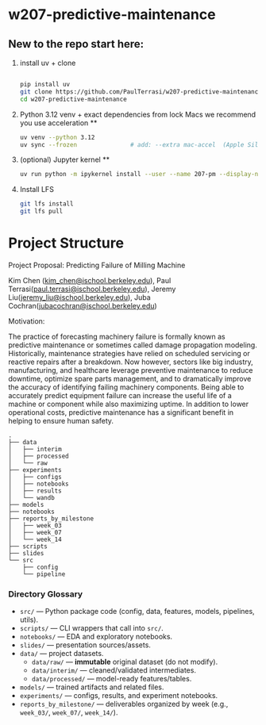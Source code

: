 # w207-predictive-maintenance

## New to the repo start here:

1. install uv + clone
   ```bash

   pip install uv
   git clone https://github.com/PaulTerrasi/w207-predictive-maintenance.git
   cd w207-predictive-maintenance

2. Python 3.12 venv + exact dependencies from lock Macs we recommend you use acceleration **
   ```bash
   uv venv --python 3.12
   uv sync --frozen               # add: --extra mac-accel  (Apple Silicon GPU)

3. (optional) Jupyter kernel **
   ```bash
   uv run python -m ipykernel install --user --name 207-pm --display-name "Python 3.12 (207-pm)"

4. Install LFS
   ```bash
   git lfs install
   git lfs pull

# Project Structure

Project Proposal: Predicting Failure of Milling Machine

Kim Chen (kim_chen@ischool.berkeley.edu), Paul Terrasi(paul.terrasi@ischool.berkeley.edu),
Jeremy Liu(jeremy_liu@ischool.berkeley.edu), Juba Cochran(jubacochran@ischool.berkeley.edu)

Motivation:

The practice of forecasting machinery failure is formally known as predictive maintenance or sometimes called damage propagation modeling. Historically, maintenance strategies have relied on scheduled servicing or reactive repairs after a breakdown. Now however, sectors like big industry, manufacturing, and healthcare leverage preventive maintenance to reduce downtime, optimize spare parts management, and to dramatically improve the accuracy of identifying failing machinery components. Being able to accurately predict equipment failure can increase the useful life of a machine or component while also maximizing uptime. In addition to lower operational costs, predictive maintenance has a significant benefit in helping to ensure human safety.

```text
.
├── data
│   ├── interim
│   ├── processed
│   └── raw
├── experiments
│   ├── configs
│   ├── notebooks
│   ├── results
│   └── wandb
├── models
├── notebooks
├── reports_by_milestone
│   ├── week_03
│   ├── week_07
│   └── week_14
├── scripts
├── slides
└── src
    ├── config
    └── pipeline

```

### Directory Glossary
- `src/` — Python package code (config, data, features, models, pipelines, utils).
- `scripts/` — CLI wrappers that call into `src/`.
- `notebooks/` — EDA and exploratory notebooks.
- `slides/` — presentation sources/assets.
- `data/` — project datasets.
  - `data/raw/` — **immutable** original dataset (do not modify).
  - `data/interim/` — cleaned/validated intermediates.
  - `data/processed/` — model-ready features/tables.
- `models/` — trained artifacts and related files.
- `experiments/` — configs, results, and experiment notebooks.
- `reports_by_milestone/` — deliverables organized by week (e.g., `week_03/`, `week_07/`, `week_14/`).
